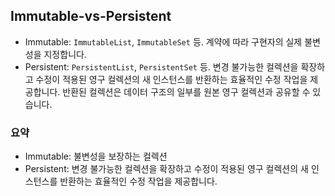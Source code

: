 ## Immutable-vs-Persistent

- Immutable: `ImmutableList`, `ImmutableSet` 등. 계약에 따라 구현자의 실제 불변성을 지정합니다.
- Persistent: `PersistentList`, `PersistentSet` 등. 변경 불가능한 컬렉션을 확장하고 수정이 적용된 영구 컬렉션의 새 인스턴스를 반환하는 효율적인 수정 작업을 제공합니다. 반환된 컬렉션은 데이터 구조의 일부를 원본 영구 컬렉션과 공유할 수 있습니다.

### 요약

- Immutable: 불변성을 보장하는 컬렉션
- Persistent: 변경 불가능한 컬렉션을 확장하고 수정이 적용된 영구 컬렉션의 새 인스턴스를 반환하는 효율적인 수정 작업을 제공합니다.
